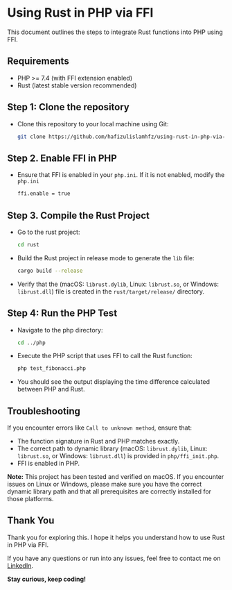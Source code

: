 
# Using Rust in PHP via FFI

This document outlines the steps to integrate Rust functions into PHP using FFI.

## Requirements
- PHP >= 7.4 (with FFI extension enabled)
- Rust (latest stable version recommended)

## Step 1: Clone the repository

- Clone this repository to your local machine using Git:

  ```bash
  git clone https://github.com/hafizulislamhfz/using-rust-in-php-via-ffi.git
  ```

## Step 2. Enable FFI in PHP
- Ensure that FFI is enabled in your `php.ini`. If it is not enabled, modify the `php.ini`
  ```bash
  ffi.enable = true
  ```

## Step 3. Compile the Rust Project
- Go to the rust project:
  ```bash
  cd rust
  ```
- Build the Rust project in release mode to generate the `lib` file:
  ```bash
  cargo build --release
  ```

- Verify that the (macOS: ```librust.dylib```, Linux: ```librust.so```, or Windows: ```librust.dll```) file is created in the `rust/target/release/` directory.

## Step 4: Run the PHP Test
- Navigate to the php directory:
  ```bash
  cd ../php
  ```
- Execute the PHP script that uses FFI to call the Rust function:
  ```bash
  php test_fibonacci.php
  ```
- You should see the output displaying the time difference calculated between PHP and Rust.



## Troubleshooting
If you encounter errors like `Call to unknown method`, ensure that:
  - The function signature in Rust and PHP matches exactly.
  - The correct path to dynamic library (macOS: ```librust.dylib```, Linux: ```librust.so```, or Windows: ```librust.dll```) is provided in `php/ffi_init.php`.
  - FFI is enabled in PHP.

**Note:** This project has been tested and verified on macOS. If you encounter issues on Linux or Windows, please make sure you have the correct dynamic library path and that all prerequisites are correctly installed for those platforms.


## Thank You

Thank you for exploring this. I hope it helps you understand how to use Rust in PHP via FFI.

If you have any questions or run into any issues, feel free to contact me on [LinkedIn](https://www.linkedin.com/in/hafizulislamhfz).

**Stay curious, keep coding!**

